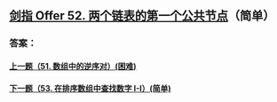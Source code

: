 ## [剑指 Offer 52. 两个链表的第一个公共节点](https://leetcode-cn.com/problems/merge-two-sorted-lists/)（简单）





### 答案：



#### [上一题（51. 数组中的逆序对）(困难)](https://github.com/sdwwld/leetCode/blob/master/src/main/java/com/wld/java/offer/剑指Offer51.md)

#### [下一题（53. 在排序数组中查找数字 I-I）(简单)](https://github.com/sdwwld/leetCode/blob/master/src/main/java/com/wld/java/offer/剑指Offer53-I.md)